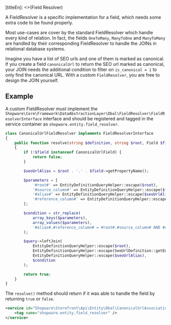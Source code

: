 [titleEn]: <>(Field Resolver)

A FieldResolver is a specific implementation for a field, which needs some extra code to be found properly.

Most use-cases are cover by the standard FieldResolver which handle every kind of relation.
In fact, the fields `OneToMany`, `ManyToOne` and `ManyToMany` are handled by their corresponding FieldResolver to
handle the JOINs in relational database systems.

Imagine you have a list of SEO urls and one of them is marked as canonical. If you create a field `canonicalUrl` to
return the SEO url marked as canonical, your JOIN needs the additional condition to filter on `is_canonical = 1` to
only find the canonical URL. With a custom `FieldResolver`, you are free to design the JOIN yourself.

## Example

A custom FieldResolver must implement the `Shopware\Core\Framework\DataAbstractionLayer\Dbal\FieldResolver\FieldResolverInterface`
interface and should be registered and tagged in the service container as `shopware.entity.field_resolver`.

```php
class CanonicalUrlFieldResolver implements FieldResolverInterface
{
    public function resolve(string $definition, string $root, Field $field, QueryBuilder $query, Context $context, EntityDefinitionQueryHelper $queryHelper, bool $raw): bool
    {
        if (!$field instanceof CanonicalUrlField) {
            return false;
        }

        $seoUrlAlias = $root . '.' . $field->getPropertyName();

        $parameters = [
            '#root#' => EntityDefinitionQueryHelper::escape($root),
            '#source_column#' => EntityDefinitionQueryHelper::escape($field->getStorageName()),
            '#alias#' => EntityDefinitionQueryHelper::escape($seoUrlAlias),
            '#reference_column#' => EntityDefinitionQueryHelper::escape($field->getReferenceField()),
        ];

        $condition = str_replace(
            array_keys($parameters),
            array_values($parameters),
            '#alias#.#reference_column# = #root#.#source_column# AND #alias#.is_canonical = 1'
        );

        $query->leftJoin(
            EntityDefinitionQueryHelper::escape($root),
            EntityDefinitionQueryHelper::escape(SeoUrlDefinition::getEntityName()),
            EntityDefinitionQueryHelper::escape($seoUrlAlias),
            $condition
        );

        return true;
    }
}
```

The `resolve()` method should return if it was able to handle the field by returning `true` or `false`.

```xml
<service id="Shopware\Storefront\Api\Entity\Dbal\CanonicalUrlAssociationFieldResolver">
    <tag name="shopware.entity.field_resolver" />
</service>
```
